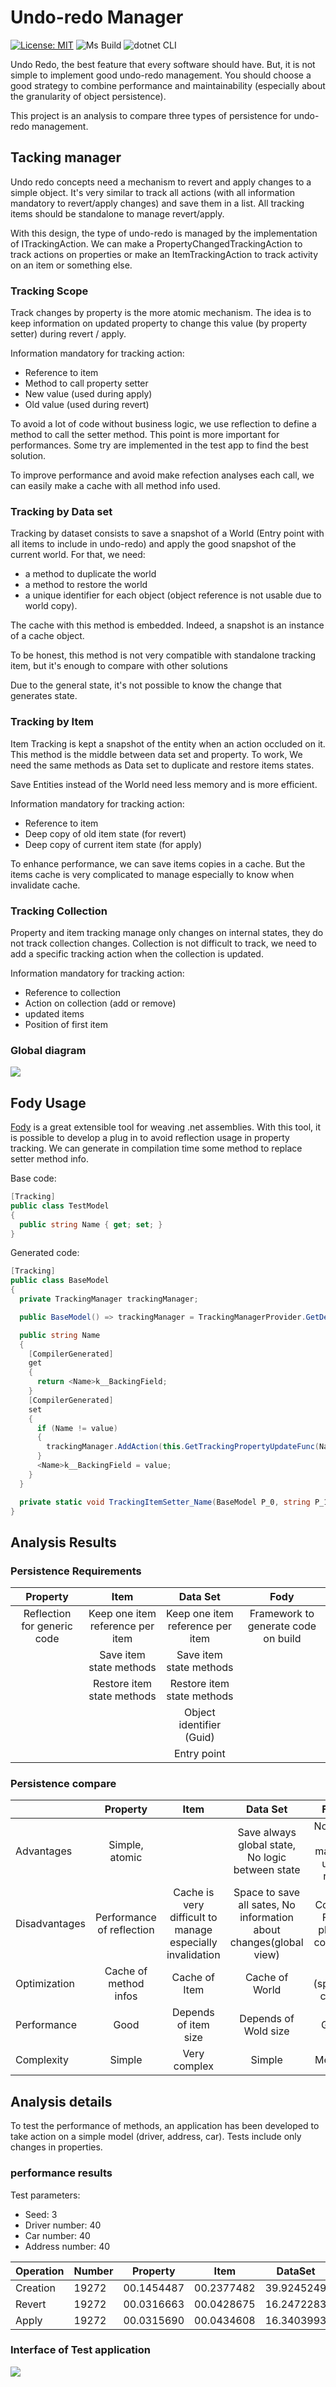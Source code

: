 # Undo-redo Manager
[![License: MIT](https://img.shields.io/badge/License-MIT-yellow.svg)](https://opensource.org/licenses/MIT)
![Ms Build](https://github.com/xclemence/undo-redo-manager/workflows/Ms%20Build/badge.svg?branch=master)
![dotnet CLI](https://github.com/xclemence/undo-redo-manager/workflows/dotnet%20CLI/badge.svg?branch=master)

Undo Redo, the best feature that every software should have. But, it is not simple to implement good undo-redo management. You should choose a good strategy to combine performance and maintainability (especially about the granularity of object persistence).

This project is an analysis to compare three types of persistence for undo-redo management.

## Tacking manager
Undo redo concepts need a mechanism to revert and apply changes to a simple object. It's very similar to track all actions (with all information mandatory to revert/apply changes) and save them in a list.
All tracking items should be standalone to manage revert/apply.

With this design, the type of undo-redo is managed by the implementation of ITrackingAction. We can make a PropertyChangedTrackingAction to track actions on properties or make an ItemTrackingAction to track activity on an item or something else.

### Tracking Scope

Track changes by property is the more atomic mechanism. The idea is to keep information on updated property to change this value (by property setter) during revert / apply.

Information mandatory for tracking action:
* Reference to item
* Method to call property setter
* New value (used during apply)
* Old value (used during revert)

To avoid a lot of code without business logic, we use reflection to define a method to call the setter method. This point is more important for performances.
Some try are implemented in the test app to find the best solution.

To improve performance and avoid make refection analyses each call, we can easily make a cache with all method info used.

### Tracking by Data set

Tracking by dataset consists to save a snapshot of a World (Entry point with all items to include in undo-redo) and apply the good snapshot of the current world. For that, we need:
* a method to duplicate the world
* a method to restore the world 
* a unique identifier for each object (object reference is not usable due to world copy). 

The cache with this method is embedded. Indeed, a snapshot is an instance of a cache object.

To be honest, this method is not very compatible with standalone tracking item, but it's enough to compare with other solutions

Due to the general state, it's not possible to know the change that generates state.

### Tracking by Item

Item Tracking is kept a snapshot of the entity when an action occluded on it. This method is the middle between data set and property. To work,  We need the same methods as Data set to duplicate and restore items states.

Save Entities instead of the World need less memory and is more efficient.

Information mandatory for tracking action:
* Reference to item
* Deep copy of old item state (for revert)
* Deep copy of current item state (for apply)


To enhance performance, we can save items copies in a cache. But the items cache is very complicated to manage especially to know when invalidate cache.

### Tracking Collection
Property and item tracking manage only changes on internal states, they do not track collection changes.  Collection is not difficult to track, we need to add a specific tracking action when the collection is updated.

Information mandatory for tracking action:
* Reference to collection
* Action on collection (add or remove)
* updated items
* Position of first item

### Global diagram 

<img src="doc/ClassDiagram.svg"/>

## Fody Usage
[Fody](https://github.com/Fody/Fody) is a great extensible tool for weaving .net assemblies.
With this tool, it is possible to develop a plug in to avoid reflection usage in property tracking. We can generate in compilation time some method to replace setter method info.

Base code:
```cs
[Tracking]
public class TestModel
{
  public string Name { get; set; }
}
```
Generated code:
```cs
[Tracking]
public class BaseModel
{
  private TrackingManager trackingManager;

  public BaseModel() => trackingManager = TrackingManagerProvider.GetDefault();

  public string Name
  {
    [CompilerGenerated]
    get
    {
      return <Name>k__BackingField;
    }
    [CompilerGenerated]
    set
    {
      if (Name != value)
      {
        trackingManager.AddAction(this.GetTrackingPropertyUpdateFunc(Name, value, TrackingItemSetter_Name));
      }
      <Name>k__BackingField = value;
    }
  }

  private static void TrackingItemSetter_Name(BaseModel P_0, string P_1) => P_0.Name = P_1;
}

```

## Analysis Results

###  Persistence Requirements
|           Property          |          Item                    |     Data Set                     |                 Fody                |
|:---------------------------:|:--------------------------------:|:--------------------------------:|:-----------------------------------:|
| Reflection for generic code | Keep one item reference per item | Keep one item reference per item | Framework to generate code on build |
|                             | Save item state methods          | Save item state methods          |                                     |
|                             | Restore item state methods       | Restore item state methods       |                                     |
|                             |                                  | Object identifier (Guid)         |                                     |
|                             |                                  | Entry point                      |                                     |

###  Persistence compare
|               |          Property          |          Item                                              |                              Data Set                              |             Fody             |
|---------------|:--------------------------:|:----------------------------------------------------------:|:------------------------------------------------------------------:|:----------------------------:|
| Advantages    | Simple, atomic             |                                                            | Save always global state, No logic between state                   | No code to manage undo redo  |
| Disadvantages | Performance of reflection  | Cache is very difficult to manage especially invalidation  | Space to save all sates, No information about changes(global view) | Code of Fody plug in complex |
| Optimization  | Cache of method infos      | Cache of Item                                              | Cache of World                                                     | N/A (specific code)          |
| Performance   | Good                       | Depends of item size                                       | Depends of Wold size                                               | Good                         |
| Complexity    | Simple                     | Very complex                                               | Simple                                                             | Medium                       |


## Analysis details

To test the performance of methods, an application has been developed to take action on a simple model (driver, address, car). Tests include only changes in properties.

### performance results
Test parameters:
* Seed: 3
* Driver number: 40
* Car number: 40
* Address number: 40

| Operation | Number | Property   | Item       | DataSet    | Fody       |
|-----------|--------|------------|------------|------------|------------|
| Creation  | 19272  | 00.1454487 | 00.2377482 | 39.9245249 | **00.0538056** |
| Revert    | 19272  | 00.0316663 | 00.0428675 | 16.2472283 | **00.0138809** |
| Apply     | 19272  | 00.0315690 | 00.0434608 | 16.3403993 | **00.0212801** |


### Interface of Test application 
<img src="doc/TestApp.png"/>
